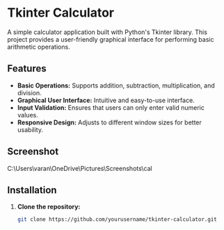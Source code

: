 # Tkinter Calculator

A simple calculator application built with Python's Tkinter library. This project provides a user-friendly graphical interface for performing basic arithmetic operations.

## Features

- **Basic Operations:** Supports addition, subtraction, multiplication, and division.
- **Graphical User Interface:** Intuitive and easy-to-use interface.
- **Input Validation:** Ensures that users can only enter valid numeric values.
- **Responsive Design:** Adjusts to different window sizes for better usability.

## Screenshot

C:\Users\varan\OneDrive\Pictures\Screenshots\cal  <!-- Replace with actual screenshot path -->

## Installation

1. **Clone the repository:**
   ```bash
   git clone https://github.com/yourusername/tkinter-calculator.git
